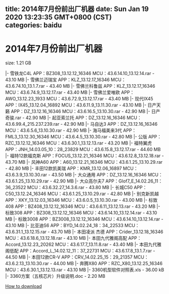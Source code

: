 
title: 2014年7月份前出厂机器
date: Sun Jan 19 2020 13:23:35 GMT+0800 (CST)    
categories: baidu
---

# 2014年7月份前出厂机器
size: 1.21 GB
 
 
|- 雪铁龙C4L APP：BZ308_13.12.12_16346 MCU：43.6.14.10_13.12.14.rar - 43.10 MB
|- 雪佛兰迈瑞宝 APP：KLZ_13.12.17_16346 MCU：43.6.74.10_13.1.7.rar - 43.40 MB
|- 雪佛兰科鲁兹 APP：KLZ_13.12.17_16346 MCU：43.6.74.9_13.12.17.rar - 43.40 MB
|- 雪佛兰爱唯欧 APP：AWO_13.12.23_1933 MCU：43.6.72.9_13.12.17.rar - 43.40 MB
|- 现代IX45 APP：IX45_13.12.04_16892 MCU：43.6.11.9_13.11.30.rar - 43.10 MB
|- 日产天籁 APP：DZ_13.12.16_16346 MCU：43.6.16.5_13.10.30.rar - 42.90 MB
|- 日产奇骏.rar - 42.90 MB
|- 起亚索兰托 APP：DZ_13.12.16_16346 MCU：43.6.99.4_215.237.239.rar - 42.90 MB
|- 马自达3 APP：DZ_13.12.16_16346 MCU：43.6.5.6_13.10.30.rar - 42.90 MB
|- 海马福美来3代 APP：FML3_13.12.30_16346 MCU：43.6.4.5_13.10.30.rar - 42.80 MB
|- 公版 APP：RZC_13.12.12_16346 MCU：43.6.30.1_13.12.13.rar - 43.20 MB
|- 福特翼虎 APP：JNH_14.03.05_10：28_23829 MCU：43.6.15.8_13.12.17.rar - 44.60 MB
|- 福特12款福克斯 APP：FOCUS_13.12.21_16346 MCU：43.6.12.8_13.12.18.rar - 43.70 MB
|- 风神A60 APP：A60_13.12.21_16346 MCU：43.6.1.25_13.10.29.rar - 42.80 MB
|- 丰田12款凯美瑞 APP：KMR_13.12.06_16897 MCU：43.6.3.9_13.10.30.rar - 43.50 MB
|- 大众通用 APP：DZ_13.12.16_16346 MCU：43.6.1.25_13.10.29.rar - 42.90 MB
|- 大众高尔夫7 APP：Glof7_E_14.02.26_11：36_23522 MCU：43.6.32.27_14.3.6.rar - 43.80 MB
|- 长城C50 APP：C50_13.12.24_16346 MCU：43.6.1.25_13.10.29.rar - 42.80 MB
|- 别克新凯越 APP：XKY_13.12.03_16346 MCU：43.6.0.5_13.10.30.rar - 43.00 MB
|- 标致408 APP：BZ408_13.12.12_16346 MCU：43.6.6.11_13.12.13.rar - 43.20 MB
|- 标致308 APP：BZ308_13.12.12_16346 MCU：43.6.14.10_13.12.14.rar - 43.10 MB
|- 标致3008 APP：BZ3008_13.12.12_16346 MCU：43.6.14.10_13.12.14.rar - 43.10 MB
|- 比亚迪S6 APP：BYD_14.02.24_18：34_22533 MCU：43.6.31.1_13.12.15.rar - 43.70 MB
|- 本田凌派 杰德 APP：Crider_13.12.18_16346 MCU：43.6.18.6_13.12.18.rar - 43.10 MB
|- 本田九代雅阁高配 APP：Accord_13.12.23_20262 MCU：43.6.17.7_13.11.8.rar - 43.40 MB
|- 本田九代雅阁低配 APP：Accord_L_14.02.12_11：37_22731 MCU：43.6.17.8_13.1.7.rar - 44.50 MB
|- 本田12款CR-V APP：CRV_14.02.25_15：29_21357 MCU：43.6.2.13_13.10.30.rar - 44.00 MB
|- 奔腾X80 APP：RZC_X80_13.12.25_16346 MCU：43.6.30.1_13.12.13.rar - 43.10 MB
|- 3360机型软件对照表.xls - 36.00 kB
|- 3360方案（五核芯片）升级说明.doc - 2.20 MB

[How to download](https://bpcam.bemobtrk.com/go/2ceec3aa-1ca2-46d6-b9ff-aaa5c184517c?jno=697)